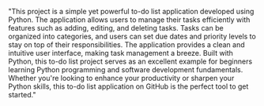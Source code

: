"This project is a simple yet powerful to-do list application developed using Python. The application allows users to manage their tasks efficiently with features such as adding, editing, and deleting tasks. Tasks can be organized into categories, and users can set due dates and priority levels to stay on top of their responsibilities. The application provides a clean and intuitive user interface, making task management a breeze. Built with Python, this to-do list project serves as an excellent example for beginners learning Python programming and software development fundamentals. Whether you're looking to enhance your productivity or sharpen your Python skills, this to-do list application on GitHub is the perfect tool to get started."





